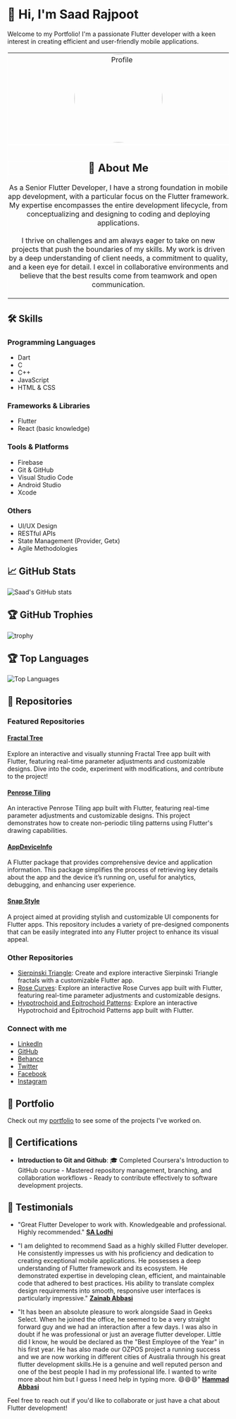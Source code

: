 # 👋 Hi, I'm Saad Rajpoot

Welcome to my Portfolio! I'm a passionate Flutter developer with a keen interest in creating efficient and user-friendly mobile applications.

<table style="border: 1px solid white; border-collapse: collapse; width: 100%;">
  <tr style="display: flex; flex-direction: column; align-items: center;">
    <td style="border: 1px solid white; width: 100%; text-align: center;">
      <img src="https://images.weserv.nl/?url=avatars.githubusercontent.com/u/72617801?v=5&h=250&w=250&fit=cover&mask=circle&maxage=7d" alt="Profile" style="border-radius: 50%; width: 200px; height: 200px;"/>
    </td>
    <td style="border: 1px solid white; width: 100%; text-align: center;">
      <div>
        <h2 style="border: 1px solid white; text-align: center;">🚀 About Me</h2>
          <p style="text-align: center;">As a Senior Flutter Developer, I have a strong foundation in mobile app development, with a particular focus on the Flutter framework. My expertise encompasses the entire development lifecycle, from conceptualizing and designing to coding and deploying applications.
  <br>
<br>
  I thrive on challenges and am always eager to take on new projects that push the boundaries of my skills. My work is driven by a deep understanding of client needs, a commitment to quality, and a keen eye for detail. I excel in collaborative environments and believe that the best results come from teamwork and open communication.</p>
       </div>
    </td>
  </tr>
</table>

## 🛠️ Skills

### Programming Languages
- Dart
- C
- C++
- JavaScript
- HTML & CSS

### Frameworks & Libraries
- Flutter
- React (basic knowledge)

### Tools & Platforms
- Firebase
- Git & GitHub
- Visual Studio Code
- Android Studio
- Xcode

### Others
- UI/UX Design
- RESTful APIs
- State Management (Provider, Getx)
- Agile Methodologies

## 📈 GitHub Stats

![Saad's GitHub stats](https://github-readme-stats.vercel.app/api?username=Saad-Rajpoot&show_icons=true&theme=radical)

## 🏆 GitHub Trophies

![trophy](https://github-profile-trophy.vercel.app/?username=Saad-Rajpoot&theme=onedark)

## 🏆 Top Languages

![Top Languages](https://github-readme-stats.vercel.app/api/top-langs/?username=Saad-Rajpoot&layout=compact&theme=radical)

## 📂 Repositories

### Featured Repositories

#### [Fractal Tree](https://github.com/Saad-Rajpoot/Fractal-Tree)
Explore an interactive and visually stunning Fractal Tree app built with Flutter, featuring real-time parameter adjustments and customizable designs. Dive into the code, experiment with modifications, and contribute to the project!

#### [Penrose Tiling](https://github.com/Saad-Rajpoot/Penrose-Tiling)
An interactive Penrose Tiling app built with Flutter, featuring real-time parameter adjustments and customizable designs. This project demonstrates how to create non-periodic tiling patterns using Flutter's drawing capabilities.

#### [AppDeviceInfo](https://github.com/Saad-Rajpoot/AppDeviceInfo)
A Flutter package that provides comprehensive device and application information. This package simplifies the process of retrieving key details about the app and the device it’s running on, useful for analytics, debugging, and enhancing user experience.

#### [Snap Style](https://github.com/Saad-Rajpoot/Snap-Style)
A project aimed at providing stylish and customizable UI components for Flutter apps. This repository includes a variety of pre-designed components that can be easily integrated into any Flutter project to enhance its visual appeal.

### Other Repositories
- [Sierpinski Triangle](https://github.com/Saad-Rajpoot/Sierpinski-Triangle): Create and explore interactive Sierpinski Triangle fractals with a customizable Flutter app.
- [Rose Curves](https://github.com/Saad-Rajpoot/Rose-Curves): Explore an interactive Rose Curves app built with Flutter, featuring real-time parameter adjustments and customizable designs.
- [Hypotrochoid and Epitrochoid Patterns](https://github.com/Saad-Rajpoot/chat-app): Explore an interactive Hypotrochoid and Epitrochoid Patterns app built with Flutter.

### Connect with me

- [LinkedIn](https://www.linkedin.com/in/saad-rajpoot-b3ba85225/)
- [GitHub](https://www.github.com/Saad-Rajpoot/)
- [Behance](https://www.behance.net/saadrajpoot5/)
- [Twitter](https://www.twitter.com/saadi47123/)
- [Facebook](https://www.facebook.com/saad.saad.9083477/)
- [Instagram](https://www.instagram.com/saadrajpoot42/)

## 💼 Portfolio

Check out my [portfolio](https://saad-rajpoot.github.io/) to see some of the projects I've worked on.

## 📄 Certifications

- **Introduction to Git and Github**: 🎓 Completed Coursera's Introduction to GitHub course - Mastered repository management, branching, and collaboration workflows - Ready to contribute effectively to software development projects.

## 🌟 Testimonials

- "Great Flutter Developer to work with. Knowledgeable and professional. Highly recommended."  [**SA Lodhi**](https://www.linkedin.com/in/salodhi1/)

- "I am delighted to recommend Saad as a highly skilled Flutter developer. He consistently impresses us with his proficiency and dedication to creating exceptional mobile applications.
He possesses a deep understanding of Flutter framework and its ecosystem. He demonstrated expertise in developing clean, efficient, and maintainable code that adhered to best practices. His ability to translate complex design requirements into smooth, responsive user interfaces is particularly impressive." [**Zainab Abbasi**](https://www.linkedin.com/in/zainababbasi848/)

- "It has been an absolute pleasure to work alongside Saad in Geeks Select. When he joined the office, he seemed to be a very straight forward guy and we had an interaction after a few days. I was also in doubt if he was professional or just an average flutter developer. Little did I know, he would be declared as the "Best Employee of the Year" in his first year. He has also made our OZPOS project a running success and we are now working in different cities of Australia through his great flutter development skills.He is a genuine and well reputed person and one of the best people I had in my professional life. I wanted to write more about him but I guess I need help in typing more. 😄😄😄"  [**Hammad Abbasi**](https://www.linkedin.com/in/hammad-abbasi09/)


Feel free to reach out if you'd like to collaborate or just have a chat about Flutter development!
